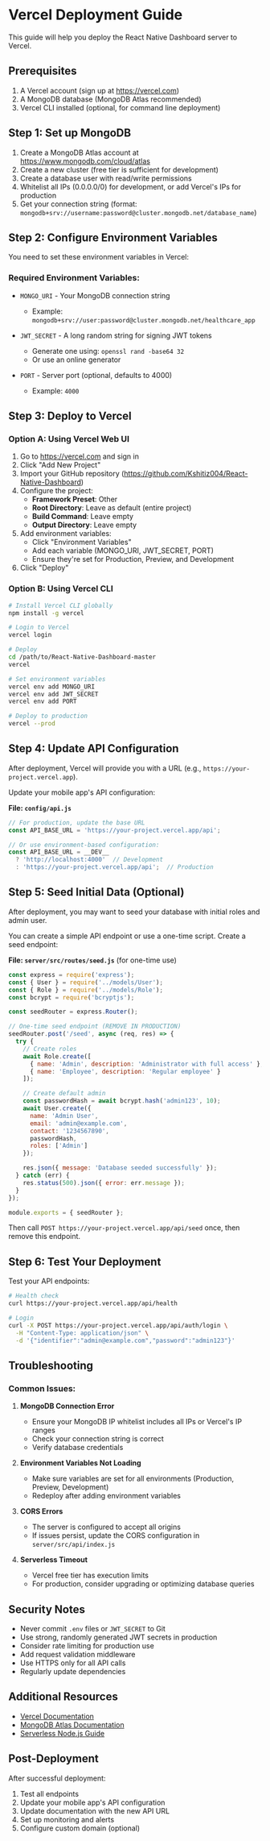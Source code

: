 # Vercel Deployment Guide

This guide will help you deploy the React Native Dashboard server to Vercel.

## Prerequisites

1. A Vercel account (sign up at https://vercel.com)
2. A MongoDB database (MongoDB Atlas recommended)
3. Vercel CLI installed (optional, for command line deployment)

## Step 1: Set up MongoDB

1. Create a MongoDB Atlas account at https://www.mongodb.com/cloud/atlas
2. Create a new cluster (free tier is sufficient for development)
3. Create a database user with read/write permissions
4. Whitelist all IPs (0.0.0.0/0) for development, or add Vercel's IPs for production
5. Get your connection string (format: `mongodb+srv://username:password@cluster.mongodb.net/database_name`)

## Step 2: Configure Environment Variables

You need to set these environment variables in Vercel:

### Required Environment Variables:

- `MONGO_URI` - Your MongoDB connection string
  - Example: `mongodb+srv://user:password@cluster.mongodb.net/healthcare_app`
  
- `JWT_SECRET` - A long random string for signing JWT tokens
  - Generate one using: `openssl rand -base64 32`
  - Or use an online generator

- `PORT` - Server port (optional, defaults to 4000)
  - Example: `4000`

## Step 3: Deploy to Vercel

### Option A: Using Vercel Web UI

1. Go to https://vercel.com and sign in
2. Click "Add New Project"
3. Import your GitHub repository (https://github.com/Kshitiz004/React-Native-Dashboard)
4. Configure the project:
   - **Framework Preset**: Other
   - **Root Directory**: Leave as default (entire project)
   - **Build Command**: Leave empty
   - **Output Directory**: Leave empty
5. Add environment variables:
   - Click "Environment Variables"
   - Add each variable (MONGO_URI, JWT_SECRET, PORT)
   - Ensure they're set for Production, Preview, and Development
6. Click "Deploy"

### Option B: Using Vercel CLI

```bash
# Install Vercel CLI globally
npm install -g vercel

# Login to Vercel
vercel login

# Deploy
cd /path/to/React-Native-Dashboard-master
vercel

# Set environment variables
vercel env add MONGO_URI
vercel env add JWT_SECRET
vercel env add PORT

# Deploy to production
vercel --prod
```

## Step 4: Update API Configuration

After deployment, Vercel will provide you with a URL (e.g., `https://your-project.vercel.app`).

Update your mobile app's API configuration:

**File: `config/api.js`**

```javascript
// For production, update the base URL
const API_BASE_URL = 'https://your-project.vercel.app/api';

// Or use environment-based configuration:
const API_BASE_URL = __DEV__ 
  ? 'http://localhost:4000'  // Development
  : 'https://your-project.vercel.app/api';  // Production
```

## Step 5: Seed Initial Data (Optional)

After deployment, you may want to seed your database with initial roles and admin user.

You can create a simple API endpoint or use a one-time script. Create a seed endpoint:

**File: `server/src/routes/seed.js`** (for one-time use)

```javascript
const express = require('express');
const { User } = require('../models/User');
const { Role } = require('../models/Role');
const bcrypt = require('bcryptjs');

const seedRouter = express.Router();

// One-time seed endpoint (REMOVE IN PRODUCTION)
seedRouter.post('/seed', async (req, res) => {
  try {
    // Create roles
    await Role.create([
      { name: 'Admin', description: 'Administrator with full access' },
      { name: 'Employee', description: 'Regular employee' }
    ]);

    // Create default admin
    const passwordHash = await bcrypt.hash('admin123', 10);
    await User.create({
      name: 'Admin User',
      email: 'admin@example.com',
      contact: '1234567890',
      passwordHash,
      roles: ['Admin']
    });

    res.json({ message: 'Database seeded successfully' });
  } catch (err) {
    res.status(500).json({ error: err.message });
  }
});

module.exports = { seedRouter };
```

Then call `POST https://your-project.vercel.app/api/seed` once, then remove this endpoint.

## Step 6: Test Your Deployment

Test your API endpoints:

```bash
# Health check
curl https://your-project.vercel.app/api/health

# Login
curl -X POST https://your-project.vercel.app/api/auth/login \
  -H "Content-Type: application/json" \
  -d '{"identifier":"admin@example.com","password":"admin123"}'
```

## Troubleshooting

### Common Issues:

1. **MongoDB Connection Error**
   - Ensure your MongoDB IP whitelist includes all IPs or Vercel's IP ranges
   - Check your connection string is correct
   - Verify database credentials

2. **Environment Variables Not Loading**
   - Make sure variables are set for all environments (Production, Preview, Development)
   - Redeploy after adding environment variables

3. **CORS Errors**
   - The server is configured to accept all origins
   - If issues persist, update the CORS configuration in `server/src/api/index.js`

4. **Serverless Timeout**
   - Vercel free tier has execution limits
   - For production, consider upgrading or optimizing database queries

## Security Notes

- Never commit `.env` files or `JWT_SECRET` to Git
- Use strong, randomly generated JWT secrets in production
- Consider rate limiting for production use
- Add request validation middleware
- Use HTTPS only for all API calls
- Regularly update dependencies

## Additional Resources

- [Vercel Documentation](https://vercel.com/docs)
- [MongoDB Atlas Documentation](https://docs.atlas.mongodb.com/)
- [Serverless Node.js Guide](https://vercel.com/docs/runtimes#official-runtimes/node-js)

## Post-Deployment

After successful deployment:

1. Test all endpoints
2. Update your mobile app's API configuration
3. Update documentation with the new API URL
4. Set up monitoring and alerts
5. Configure custom domain (optional)

